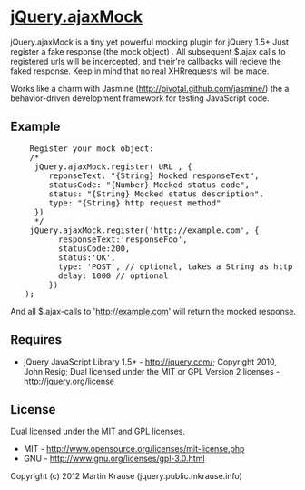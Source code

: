 <a name="README">[jQuery.ajaxMock](https://github.com/martinkr/jQuery.ajaxMock)</a>
=======
jQuery.ajaxMock is a tiny yet powerful mocking plugin for jQuery 1.5+
Just register a fake response  (the mock object) . All subsequent $.ajax calls to registered urls will be incercepted, and their're callbacks will recieve the faked response.
Keep in mind that no real XHRrequests will be made.

Works like a charm with Jasmine (http://pivotal.github.com/jasmine/) the a behavior-driven development framework for testing JavaScript code.

## Example
<pre>
    Register your mock object:
    /*
     jQuery.ajaxMock.register( URL , {
     	reponseText: "{String} Mocked responseText",
     	statusCode: "{Number} Mocked status code",
     	status: "{String} Mocked status description",
     	type: "{String} http request method"
     })
     */
    jQuery.ajaxMock.register('http://example.com', {
          responseText:'responseFoo',
          statusCode:200,
          status:'OK',
          type: 'POST', // optional, takes a String as http request method default: 'GET'
          delay: 1000 // optional
        })
   );
</pre>
And all $.ajax-calls to 'http://example.com' will return the mocked response.

## Requires
* jQuery JavaScript Library 1.5+ - http://jquery.com/; Copyright 2010, John Resig; Dual licensed under the MIT or GPL Version 2 licenses - http://jquery.org/license

## License
Dual licensed under the MIT and GPL licenses.

* MIT - http://www.opensource.org/licenses/mit-license.php
* GNU - http://www.gnu.org/licenses/gpl-3.0.html

Copyright (c) 2012 Martin Krause (jquery.public.mkrause.info)
